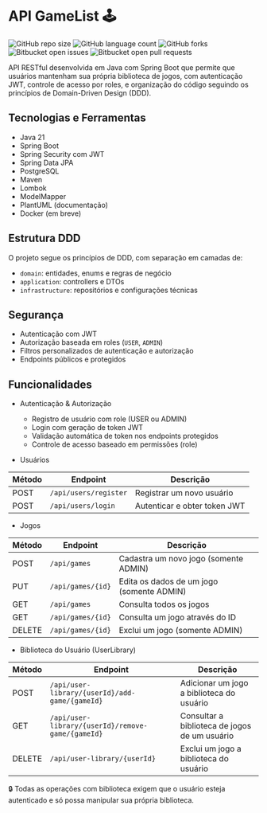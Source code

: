 # API GameList 🕹️
![GitHub repo size](https://img.shields.io/github/repo-size/samuelmsilva2v/gameListAPI?style=for-the-badge)
![GitHub language count](https://img.shields.io/github/languages/count/samuelmsilva2v/gameListAPI?style=for-the-badge)
![GitHub forks](https://img.shields.io/github/forks/samuelmsilva2v/gameListAPI?style=for-the-badge)
![Bitbucket open issues](https://img.shields.io/bitbucket/issues/samuelmsilva2v/gameListAPI?style=for-the-badge)
![Bitbucket open pull requests](https://img.shields.io/bitbucket/pr-raw/samuelmsilva2v/gameListAPI?style=for-the-badge)

API RESTful desenvolvida em Java com Spring Boot que permite que usuários mantenham sua própria biblioteca de jogos, com autenticação JWT, controle de acesso por roles, e organização do código seguindo os princípios de Domain-Driven Design (DDD).

## Tecnologias e Ferramentas
- Java 21
- Spring Boot
- Spring Security com JWT
- Spring Data JPA
- PostgreSQL
- Maven
- Lombok
- ModelMapper
- PlantUML (documentação)
- Docker (em breve)

## Estrutura DDD
O projeto segue os princípios de DDD, com separação em camadas de:
- `domain`: entidades, enums e regras de negócio
- `application`: controllers e DTOs
- `infrastructure`: repositórios e configurações técnicas

## Segurança
- Autenticação com JWT
- Autorização baseada em roles (`USER`, `ADMIN`)
- Filtros personalizados de autenticação e autorização
- Endpoints públicos e protegidos

## Funcionalidades
* Autenticação & Autorização
  *  Registro de usuário com role (USER ou ADMIN)
  *  Login com geração de token JWT
  *  Validação automática de token nos endpoints protegidos
  *  Controle de acesso baseado em permissões (role)

* Usuários

| Método | Endpoint              | Descrição                    |
|--------|-----------------------|------------------------------|
| POST   | `/api/users/register` | Registrar um novo usuário    |
| POST   | `/api/users/login`    | Autenticar e obter token JWT |

* Jogos

| Método | Endpoint          | Descrição                                 |
|--------|-------------------|-------------------------------------------|
| POST   | `/api/games`      | Cadastra um novo jogo (somente ADMIN)     |
| PUT    | `/api/games/{id}` | Edita os dados de um jogo (somente ADMIN) |
| GET    | `/api/games`      | Consulta todos os jogos                   |
| GET    | `/api/games/{id}` | Consulta um jogo através do ID            |
| DELETE | `/api/games/{id}` | Exclui um jogo (somente ADMIN)            |

* Biblioteca do Usuário (UserLibrary)

| Método | Endpoint                                          | Descrição                                     |
|--------|---------------------------------------------------|-----------------------------------------------|
| POST   | `/api/user-library/{userId}/add-game/{gameId}`    | Adicionar um jogo a biblioteca do usuário     |
| GET    | `/api/user-library/{userId}/remove-game/{gameId}` | Consultar a biblioteca de jogos de um usuário |
| DELETE | `/api/user-library/{userId}`                      | Exclui um jogo a biblioteca do usuário        |

🔒 Todas as operações com biblioteca exigem que o usuário esteja autenticado e só possa manipular sua própria biblioteca.
